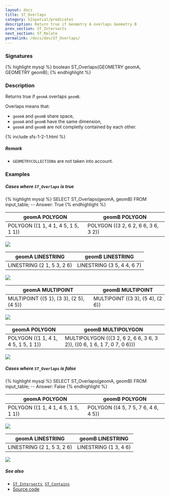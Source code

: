 ```yaml
---
layout: docs
title: ST_Overlaps
category: h2spatial/predicates
description: Return true if Geometry A overlaps Geometry B
prev_section: ST_Intersects
next_section: ST_Relate
permalink: /docs/dev/ST_Overlaps/
---
```


### Signatures

{% highlight mysql %}
boolean ST_Overlaps(GEOMETRY geomA, GEOMETRY geomB);
{% endhighlight %}

### Description

Returns true if `geomA` overlaps `geomB`.

Overlaps means that:
  * `geomA` and `geomB` share space,
  * `geomA` and `geomB` have the same dimension,
  * `geomA` and `geomB` are not completly contained by each other.

{% include sfs-1-2-1.html %}

##### Remark
   * `GEOMETRYCOLLECTION`s are not taken into account.

### Examples

##### Cases where `ST_Overlaps` is true
 
{% highlight mysql %}
SELECT ST_Overlaps(geomA, geomB) FROM input_table;
-- Answer:    True
{% endhighlight %}

| geomA POLYGON | geomB POLYGON |
| ----|---- |
| POLYGON ((1 1, 4 1, 4 5, 1 5, 1 1)) | POLYGON ((3 2, 6 2, 6 6, 3 6, 3 2)) |

<img class="displayed" src="../ST_Overlaps_1.png"/>

| geomA LINESTRING | geomB LINESTRING |
| ----|---- |
| LINESTRING (2 1, 5 3, 2 6) | LINESTRING (3 5, 4 4, 6 7) |

<img class="displayed" src="../ST_Overlaps_2.png"/>

| geomA MULTIPOINT | geomB MULTIPOINT |
| ----|---- |
| MULTIPOINT ((5 1), (3 3), (2 5), (4 5)) | MULTIPOINT ((3 3), (5 4), (2 6)) |

<img class="displayed" src="../ST_Overlaps_3.png"/>

| geomA POLYGON | geomB MULTIPOLYGON |
| ----|---- |
| POLYGON ((1 1, 4 1, 4 5, 1 5, 1 1)) | MULTIPOLYGON (((3 2, 6 2, 6 6, 3 6, 3 2)), ((0 6, 1 6, 1 7, 0 7, 0 6))) |

<img class="displayed" src="../ST_Overlaps_4.png"/>

##### Cases where `ST_Overlaps` is false
 
{% highlight mysql %}
SELECT ST_Overlaps(geomA, geomB) FROM input_table;
-- Answer:    False
{% endhighlight %}

| geomA POLYGON | geomB POLYGON |
| ----|---- |
| POLYGON ((1 1, 4 1, 4 5, 1 5, 1 1)) | POLYGON ((4 5, 7 5, 7 6, 4 6, 4 5)) |

<img class="displayed" src="../ST_Overlaps_5.png"/>

| geomA LINESTRING | geomB LINESTRING |
| ----|---- |
| LINESTRING (2 1, 5 3, 2 6) | LINESTRING (1 3, 4 6) |

<img class="displayed" src="../ST_Overlaps_6.png"/>

##### See also

* [`ST_Intersects`](../ST_Intersects), [`ST_Contains`](../ST_Contains)
* <a href="https://github.com/irstv/H2GIS/blob/master/h2spatial/src/main/java/org/h2gis/h2spatial/internal/function/spatial/predicates/ST_Overlaps.java" target="_blank">Source code</a>
